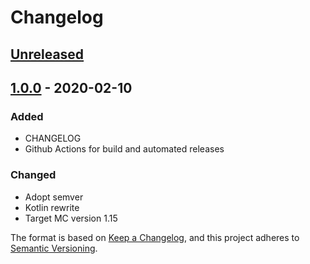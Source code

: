 # Changelog

## [Unreleased]

## [1.0.0] - 2020-02-10
### Added
- CHANGELOG
- Github Actions for build and automated releases

### Changed
- Adopt semver
- Kotlin rewrite
- Target MC version 1.15

The format is based on [Keep a Changelog](https://keepachangelog.com/en/1.0.0/),
and this project adheres to [Semantic Versioning](https://semver.org/spec/v2.0.0.html).

[Unreleased]: https://github.com/SimpleMC/SimpleAnnounce/compare/release-1.0.0...HEAD
[1.0.0]: https://github.com/SimpleMC/SimpleAnnounce/releases/tag/release-1.0.0

